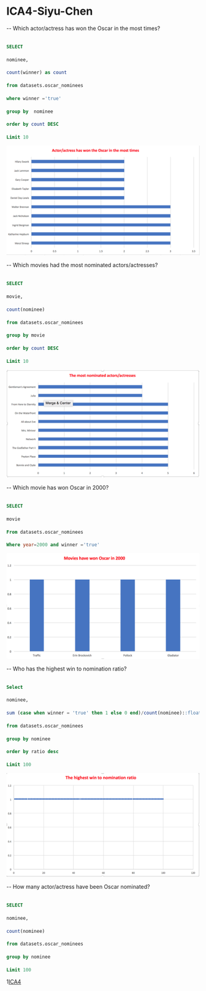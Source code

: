 # ICA4-Siyu-Chen 

-- Which actor/actress has won the Oscar in the most times?

```SQL

SELECT

nominee,

count(winner) as count

from datasets.oscar_nominees

where winner ='true'

group by  nominee

order by count DESC

Limit 10

```



![ICA4](ICA4-1.png)



-- Which movies had the most nominated actors/actresses?

```SQL

SELECT

movie,

count(nominee)

from datasets.oscar_nominees

group by movie

order by count DESC

Limit 10

```



![ICA4](ICA4-2.png)



-- Which movie has won Oscar in 2000? 

```SQL

SELECT 

movie

From datasets.oscar_nominees

Where year=2000 and winner ='true'

```



![ICA4](ICA4-3.png)



-- Who has the highest win to nomination ratio?

```SQL

Select

nominee,

sum (case when winner = 'true' then 1 else 0 end)/count(nominee)::float as ratio

from datasets.oscar_nominees

group by nominee

order by ratio desc

Limit 100

```



![ICA4](ICA4-4.png)



-- How many actor/actress have been Oscar nominated?

```SQL

SELECT

nominee,

count(nominee)

from datasets.oscar_nominees

group by nominee

Limit 100

```
1[ICA4](ICA4-5.png)
